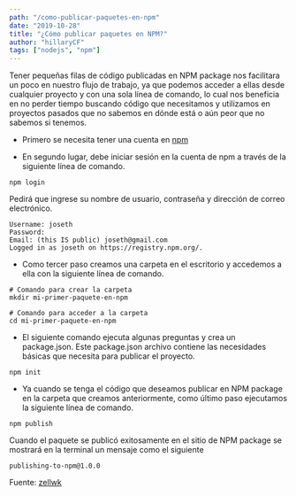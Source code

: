 ```yaml
---
path: "/como-publicar-paquetes-en-npm"
date: "2019-10-28"
title: "¿Cómo publicar paquetes en NPM?"
author: "hillaryCF"
tags: ["nodejs", "npm"]
---
```


Tener pequeñas filas de código publicadas en NPM package nos facilitara un poco en nuestro flujo de trabajo,  ya que podemos acceder a ellas desde cualquier proyecto y con una sola línea de comando, lo cual nos beneficia en no perder tiempo  buscando código que necesitamos y utilizamos en proyectos pasados que no sabemos en dónde está o aún peor que  no sabemos si  tenemos.

- Primero se necesita tener una cuenta en [npm](https://www.npmjs.com/signup)

- En segundo lugar, debe iniciar sesión en la cuenta de npm a
través de la siguiente línea de comando.

```
npm login
```
Pedirá que ingrese su nombre de usuario, contraseña y
dirección de correo electrónico.

```
Username: joseth
Password:
Email: (this IS public) joseth@gmail.com
Logged in as joseth on https://registry.npm.org/.
```
- Como tercer paso creamos una carpeta en el escritorio y accedemos a ella con la siguiente
línea de comando.

```
# Comando para crear la carpeta
mkdir mi-primer-paquete-en-npm

# Comando para acceder a la carpeta
cd mi-primer-paquete-en-npm
```

- El siguiente comando ejecuta algunas preguntas y crea un
package.json. Este package.json
archivo contiene las necesidades básicas que necesita para
publicar el proyecto.

```
npm init
```

- Ya cuando se tenga el código que deseamos publicar en NPM package
en la carpeta que creamos anteriormente, como último paso ejecutamos la siguiente línea de comando.

```
npm publish
```
Cuando el paquete se publicó exitosamente en el sitio de NPM package se mostrará en la terminal un mensaje como el siguiente 
```
publishing-to-npm@1.0.0
```

Fuente: [zellwk](https://zellwk.com/blog/publish-to-npm/)